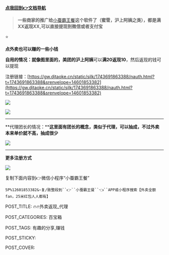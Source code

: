 
[**点我回到👉文档导航**](https://kdocs.cn/l/clf4xOs5a3Q1?linkname=MTuzCk7OTP)

> **一些商家的推广给**[小蚕霸王餐](https://gw.djtaoke.cn/static/silk/1743691863388/nauth.html?t=1743691863388&srenvelope=14601853382)**这个软件了（蜜雪，沪上阿姨之类），都是满XX返现XX,可以直接提现到微信或者支付宝**

⭐

**点外卖也可以赚的一些小钱**

**自用的情况：**就像图里面的，**美团**的**沪上阿姨**可以**满20返现10**，然后返现的钱可以提现

注册链接：[https://gw.djtaoke.cn/static/silk/1743691863388/nauth.html?t=1743691863388&srenvelope=14601853382](https://gw.djtaoke.cn/static/silk/1743691863388/nauth.html?t=1743691863388&srenvelope=14601853382)

![](http://www.kdocs.cn/api/v3/office/copy/S0Y4V2N6bGIxWjlSZWtvNEF6Z0s0MEk0Yjh6aXBqaUZTcERxUFh0WVZ3Y3pzU2hpeW5qVk1nVjdvWDRodUdMdE1XV1lNSzNTdmRib04vSGYrQkdJcEljdklINEh5QVNJSHlMSmt1M3pvTldGUEtDdjVpcXRuMzhrZE1nT2cyZHo0dHV0QjVocU85NHYyV1dVSU13NHFYdVpnTW9mNWFnMFl3Y3NOOVNMKzM4THlSOU9aZS9OYmNlS0gwZW1oYUlvVzhadU93TVNOUlQ1SHQ0REVWNk9GZitRbHRodk0vVXFKbGFLOEdHZFN5RTBCRHpRTHI2LzdzVy9haUthZmw1Rkp0TUhWay9OZlJRPQ==/attach/object/EQDOUQA7ADABC?)

![](http://www.kdocs.cn/api/v3/office/copy/S0Y4V2N6bGIxWjlSZWtvNEF6Z0s0MEk0Yjh6aXBqaUZTcERxUFh0WVZ3Y3pzU2hpeW5qVk1nVjdvWDRodUdMdE1XV1lNSzNTdmRib04vSGYrQkdJcEljdklINEh5QVNJSHlMSmt1M3pvTldGUEtDdjVpcXRuMzhrZE1nT2cyZHo0dHV0QjVocU85NHYyV1dVSU13NHFYdVpnTW9mNWFnMFl3Y3NOOVNMKzM4THlSOU9aZS9OYmNlS0gwZW1oYUlvVzhadU93TVNOUlQ1SHQ0REVWNk9GZitRbHRodk0vVXFKbGFLOEdHZFN5RTBCRHpRTHI2LzdzVy9haUthZmw1Rkp0TUhWay9OZlJRPQ==/attach/object/G7D6SQA7ACAEC?)

----------

**代理团长的情况：****这里面有团长的概念，类似于代理，可以抽成，不过外卖本来单价就不高，抽成很少**

![](http://www.kdocs.cn/api/v3/office/copy/S0Y4V2N6bGIxWjlSZWtvNEF6Z0s0MEk0Yjh6aXBqaUZTcERxUFh0WVZ3Y3pzU2hpeW5qVk1nVjdvWDRodUdMdE1XV1lNSzNTdmRib04vSGYrQkdJcEljdklINEh5QVNJSHlMSmt1M3pvTldGUEtDdjVpcXRuMzhrZE1nT2cyZHo0dHV0QjVocU85NHYyV1dVSU13NHFYdVpnTW9mNWFnMFl3Y3NOOVNMKzM4THlSOU9aZS9OYmNlS0gwZW1oYUlvVzhadU93TVNOUlQ1SHQ0REVWNk9GZitRbHRodk0vVXFKbGFLOEdHZFN5RTBCRHpRTHI2LzdzVy9haUthZmw1Rkp0TUhWay9OZlJRPQ==/attach/object/ALF7CQA7ADQBQ?)

----------

**更多注册方式**

![](http://www.kdocs.cn/api/v3/office/copy/S0Y4V2N6bGIxWjlSZWtvNEF6Z0s0MEk0Yjh6aXBqaUZTcERxUFh0WVZ3Y3pzU2hpeW5qVk1nVjdvWDRodUdMdE1XV1lNSzNTdmRib04vSGYrQkdJcEljdklINEh5QVNJSHlMSmt1M3pvTldGUEtDdjVpcXRuMzhrZE1nT2cyZHo0dHV0QjVocU85NHYyV1dVSU13NHFYdVpnTW9mNWFnMFl3Y3NOOVNMKzM4THlSOU9aZS9OYmNlS0gwZW1oYUlvVzhadU93TVNOUlQ1SHQ0REVWNk9GZitRbHRodk0vVXFKbGFLOEdHZFN5RTBCRHpRTHI2LzdzVy9haUthZmw1Rkp0TUhWay9OZlJRPQ==/attach/object/EDRPOQA7ACAFI?)

复制下面内容到👉微信小程序“小蚕霸王餐”

`5P%12601853382&~复/致整段到``👉``小蚕霸王餐``👈``APP或小程序搜索【外卖全额fan，25米红包人人都有】`

POST_TITLE: 🔥🔥外卖返现_代理

POST_CATEGORIES: 百宝箱

POST_TAGS: 有趣的分享,赚钱

POST_STICKY:

POST_COVER:
<!--stackedit_data:
eyJoaXN0b3J5IjpbNTc0MTg0NDBdfQ==
-->